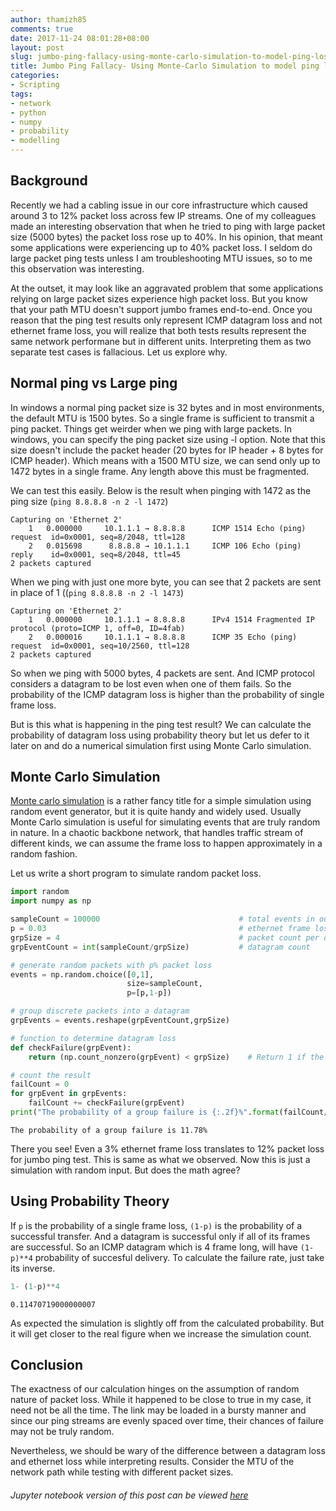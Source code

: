 ```yaml
---
author: thamizh85
comments: true
date: 2017-11-24 08:01:28+08:00
layout: post
slug: jumbo-ping-fallacy-using-monte-carlo-simulation-to-model-ping-loss-behavior
title: Jumbo Ping Fallacy- Using Monte-Carlo Simulation to model ping loss behavior
categories:
- Scripting
tags:
- network
- python
- numpy
- probability
- modelling
---
```

## Background
Recently we had a cabling issue in our core infrastructure which caused around 3 to 12% packet loss across few IP streams. One of my colleagues made an interesting observation that when he tried to ping with large packet size (5000 bytes) the packet loss rose up to 40%. In his opinion, that meant some applications were experiencing up to 40% packet loss. I seldom do large packet ping tests unless I am troubleshooting MTU issues, so to me this observation was interesting. 

At the outset, it may look like an aggravated problem that some applications relying on large packet sizes experience high packet loss. But you know that your path MTU doesn't support jumbo frames end-to-end. Once you reason that the ping test results only represent ICMP datagram loss and not ethernet frame loss, you will realize that both tests results represent the same network performane but in different units. Interpreting them as two separate test cases is fallacious. Let us explore why.

## Normal ping vs Large ping
In windows a normal ping packet size is 32 bytes and in most environments, the default MTU is 1500 bytes. So a single frame is sufficient to transmit a ping packet. Things get weirder when we ping with large packets. In windows, you can specify the ping packet size using -l option. Note that this size doesn't include the packet header (20 bytes for IP header + 8 bytes for ICMP header). Which means with a 1500 MTU size, we can send only up to 1472 bytes in a single frame. Any length above this must be fragmented.

We can test this easily. Below is the result when pinging with 1472 as the ping size (`ping 8.8.8.8 -n 2 -l 1472`)
```
Capturing on 'Ethernet 2'
    1   0.000000     10.1.1.1 → 8.8.8.8      ICMP 1514 Echo (ping) request  id=0x0001, seq=8/2048, ttl=128
    2   0.015698      8.8.8.8 → 10.1.1.1     ICMP 106 Echo (ping) reply    id=0x0001, seq=8/2048, ttl=45
2 packets captured
```

When we ping with just one more byte, you can see that 2 packets are sent in place of 1 ((`ping 8.8.8.8 -n 2 -l 1473`)

```
Capturing on 'Ethernet 2'
    1   0.000000     10.1.1.1 → 8.8.8.8      IPv4 1514 Fragmented IP protocol (proto=ICMP 1, off=0, ID=4fab)
    2   0.000016     10.1.1.1 → 8.8.8.8      ICMP 35 Echo (ping) request  id=0x0001, seq=10/2560, ttl=128
2 packets captured
```

So when we ping with 5000 bytes, 4 packets are sent. And ICMP protocol considers a datagram to be lost even when one of them fails. So the probability of the ICMP datagram loss is higher than the probability of single frame loss.


But is this what is happening in the ping test result? We can calculate the probability of datagram loss using probability theory but let us defer to it later on and do a numerical simulation first using Monte Carlo simulation.

## Monte Carlo Simulation
[Monte carlo simulation](https://www.wikiwand.com/en/Monte_Carlo_method) is a rather fancy title for a simple simulation using random event generator, but it is quite handy and widely used. Usually Monte Carlo simulation is useful for simulating events that are truly random in nature. In a chaotic backbone network, that handles traffic stream of different kinds, we can assume the frame loss to happen approximately in a random fashion. 

Let us write a short program to simulate random packet loss.  


```python
import random
import numpy as np

sampleCount = 100000                               # total events in our simulation
p = 0.03                                           # ethernet frame loss probability
grpSize = 4                                        # packet count per datagram, 5000 bytes = 4 packets
grpEventCount = int(sampleCount/grpSize)           # datagram count

# generate random packets with p% packet loss
events = np.random.choice([0,1],
                          size=sampleCount,
                          p=[p,1-p])

# group discrete packets into a datagram
grpEvents = events.reshape(grpEventCount,grpSize) 

# function to determine datagram loss
def checkFailure(grpEvent):
    return (np.count_nonzero(grpEvent) < grpSize)    # Return 1 if the success count is less than 3

# count the result
failCount = 0
for grpEvent in grpEvents:
    failCount += checkFailure(grpEvent)
print("The probability of a group failure is {:.2f}%".format(failCount/len(grpEvents)*100))
```

    The probability of a group failure is 11.78%
    

There you see! Even a 3% ethernet frame loss translates to 12% packet loss for jumbo ping test. This is same as what we observed. Now this is just a simulation with random input. But does the math agree? 

## Using Probability Theory
If `p` is the probability of a single frame loss, `(1-p)` is the probability of a successful transfer. And a datagram is successful only if all of its frames are successful. So an ICMP datagram which is 4 frame long, will have `(1-p)**4` probability of succesful delivery. To calculate the failure rate, just take its inverse.  

```python
1- (1-p)**4
```
    0.11470719000000007

As expected the simulation is slightly off from the calculated probability. But it will get closer to the real figure when we increase the simulation count.

## Conclusion
The exactness of our calculation hinges on the assumption of random nature of packet loss. While it happened to be close to true in my case, it need not be all the time. The link may be loaded in a bursty manner and since our ping streams are evenly spaced over time, their chances of failure may not be truly random. 

Nevertheless, we should be wary of the difference between a datagram loss and ethernet loss while interpreting results. Consider the MTU of the network path while testing with different packet sizes.

###### Jupyter notebook version of this post can be viewed [here](https://goo.gl/DYxpCo)
